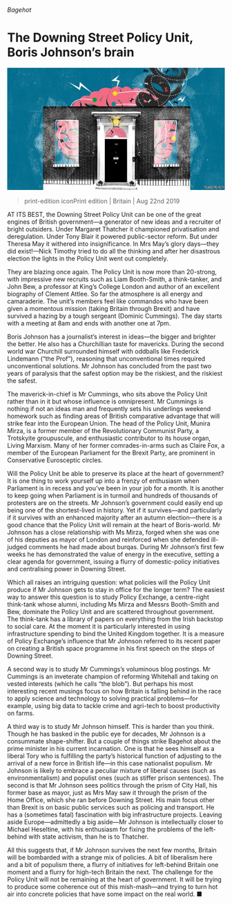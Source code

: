 ###### Bagehot

# The Downing Street Policy Unit, Boris Johnson’s brain 

![image](images/20190824_BRD000.jpg) 

> print-edition iconPrint edition | Britain | Aug 22nd 2019 

AT ITS BEST, the Downing Street Policy Unit can be one of the great engines of British government—a generator of new ideas and a recruiter of bright outsiders. Under Margaret Thatcher it championed privatisation and deregulation. Under Tony Blair it powered public-sector reform. But under Theresa May it withered into insignificance. In Mrs May’s glory days—they did exist!—Nick Timothy tried to do all the thinking and after her disastrous election the lights in the Policy Unit went out completely. 

They are blazing once again. The Policy Unit is now more than 20-strong, with impressive new recruits such as Liam Booth-Smith, a think-tanker, and John Bew, a professor at King’s College London and author of an excellent biography of Clement Attlee. So far the atmosphere is all energy and camaraderie. The unit’s members feel like commandos who have been given a momentous mission (taking Britain through Brexit) and have survived a hazing by a tough sergeant (Dominic Cummings). The day starts with a meeting at 8am and ends with another one at 7pm. 

Boris Johnson has a journalist’s interest in ideas—the bigger and brighter the better. He also has a Churchillian taste for mavericks. During the second world war Churchill surrounded himself with oddballs like Frederick Lindemann (“the Prof”), reasoning that unconventional times required unconventional solutions. Mr Johnson has concluded from the past two years of paralysis that the safest option may be the riskiest, and the riskiest the safest. 

The maverick-in-chief is Mr Cummings, who sits above the Policy Unit rather than in it but whose influence is omnipresent. Mr Cummings is nothing if not an ideas man and frequently sets his underlings weekend homework such as finding areas of British comparative advantage that will strike fear into the European Union. The head of the Policy Unit, Munira Mirza, is a former member of the Revolutionary Communist Party, a Trotskyite groupuscule, and enthusiastic contributor to its house organ, Living Marxism. Many of her former comrades-in-arms such as Claire Fox, a member of the European Parliament for the Brexit Party, are prominent in Conservative Eurosceptic circles. 

Will the Policy Unit be able to preserve its place at the heart of government? It is one thing to work yourself up into a frenzy of enthusiasm when Parliament is in recess and you’ve been in your job for a month. It is another to keep going when Parliament is in turmoil and hundreds of thousands of protesters are on the streets. Mr Johnson’s government could easily end up being one of the shortest-lived in history. Yet if it survives—and particularly if it survives with an enhanced majority after an autumn election—there is a good chance that the Policy Unit will remain at the heart of Boris-world. Mr Johnson has a close relationship with Ms Mirza, forged when she was one of his deputies as mayor of London and reinforced when she defended ill-judged comments he had made about burqas. During Mr Johnson’s first few weeks he has demonstrated the value of energy in the executive, setting a clear agenda for government, issuing a flurry of domestic-policy initiatives and centralising power in Downing Street. 

Which all raises an intriguing question: what policies will the Policy Unit produce if Mr Johnson gets to stay in office for the longer term? The easiest way to answer this question is to study Policy Exchange, a centre-right think-tank whose alumni, including Ms Mirza and Messrs Booth-Smith and Bew, dominate the Policy Unit and are scattered throughout government. The think-tank has a library of papers on everything from the Irish backstop to social care. At the moment it is particularly interested in using infrastructure spending to bind the United Kingdom together. It is a measure of Policy Exchange’s influence that Mr Johnson referred to its recent paper on creating a British space programme in his first speech on the steps of Downing Street. 

A second way is to study Mr Cummings’s voluminous blog postings. Mr Cummings is an inveterate champion of reforming Whitehall and taking on vested interests (which he calls “the blob”). But perhaps his most interesting recent musings focus on how Britain is falling behind in the race to apply science and technology to solving practical problems—for example, using big data to tackle crime and agri-tech to boost productivity on farms. 

A third way is to study Mr Johnson himself. This is harder than you think. Though he has basked in the public eye for decades, Mr Johnson is a consummate shape-shifter. But a couple of things strike Bagehot about the prime minister in his current incarnation. One is that he sees himself as a liberal Tory who is fulfilling the party’s historical function of adjusting to the arrival of a new force in British life—in this case nationalist populism. Mr Johnson is likely to embrace a peculiar mixture of liberal causes (such as environmentalism) and populist ones (such as stiffer prison sentences). The second is that Mr Johnson sees politics through the prism of City Hall, his former base as mayor, just as Mrs May saw it through the prism of the Home Office, which she ran before Downing Street. His main focus other than Brexit is on basic public services such as policing and transport. He has a (sometimes fatal) fascination with big infrastructure projects. Leaving aside Europe—admittedly a big aside—Mr Johnson is intellectually closer to Michael Heseltine, with his enthusiasm for fixing the problems of the left-behind with state activism, than he is to Thatcher. 

All this suggests that, if Mr Johnson survives the next few months, Britain will be bombarded with a strange mix of policies. A bit of liberalism here and a bit of populism there, a flurry of initiatives for left-behind Britain one moment and a flurry for high-tech Britain the next. The challenge for the Policy Unit will not be remaining at the heart of government. It will be trying to produce some coherence out of this mish-mash—and trying to turn hot air into concrete policies that have some impact on the real world. ■ 


